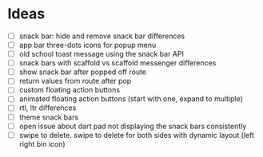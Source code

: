 # Ideas

* [ ] snack bar: hide and remove snack bar differences
* [ ] app bar three-dots icons for popup menu
* [ ] old school toast message using the snack bar API
* [ ] snack bars with scaffold vs scaffold messenger differences
* [ ] show snack bar after popped off route
* [ ] return values from route after pop
* [ ] custom floating action buttons
* [ ] animated floating action buttons (start with one, expand to multiple)
* [ ] rtl, ltr differences
* [ ] theme snack bars
* [ ] open issue about dart pad not displaying the snack bars consistently
* [ ] swipe to delete. swipe to delete for both sides with dynamic layout (left right bin icon)
